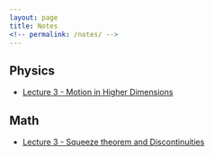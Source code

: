 ```yaml
---
layout: page
title: Notes
<!-- permalink: /notes/ -->
---
```


## Physics
- [Lecture 3 - Motion in Higher Dimensions](https://drive.google.com/file/d/1EkhSoDz2dlPZY9vgX-Mtqv0OWV-lngcb/view?usp=sharing)

## Math
- [Lecture 3 - Squeeze theorem and Discontinuities](https://drive.google.com/file/d/1KW2BQt_6t9Zb59wbw93r60GyjNtTmHcl/view?usp=sharing)